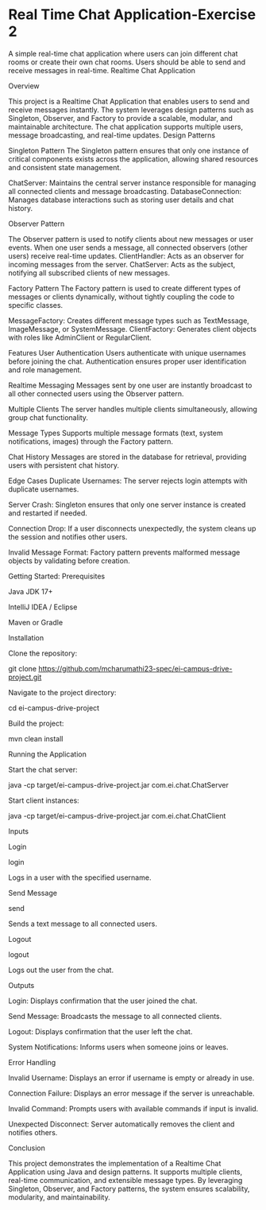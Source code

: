 # Real Time Chat Application-Exercise 2

A simple real-time chat application where users can join different chat rooms or create their own chat rooms. Users should be able to send and receive messages in real-time.
Realtime Chat Application

Overview

This project is a Realtime Chat Application that enables users to send and receive messages instantly. The system leverages design patterns such as Singleton, Observer, and Factory to provide a scalable, modular, and maintainable architecture. The chat application supports multiple users, message broadcasting, and real-time updates.
Design Patterns

Singleton Pattern
The Singleton pattern ensures that only one instance of critical components exists across the application, allowing shared resources and consistent state management.

  ChatServer: Maintains the central server instance responsible for managing all connected clients and message broadcasting.
  DatabaseConnection: Manages database interactions such as storing user details and chat history.

Observer Pattern

The Observer pattern is used to notify clients about new messages or user events. When one user sends a message, all connected observers (other users) receive real-time updates.
  ClientHandler: Acts as an observer for incoming messages from the server.
  ChatServer: Acts as the subject, notifying all subscribed clients of new messages.

Factory Pattern
  The Factory pattern is used to create different types of messages or clients dynamically, without tightly coupling the code to specific classes.

MessageFactory: Creates different message types such as TextMessage, ImageMessage, or SystemMessage.
ClientFactory: Generates client objects with roles like AdminClient or RegularClient.

Features
User Authentication
  Users authenticate with unique usernames before joining the chat. Authentication ensures proper user identification and role  management.

Realtime Messaging
Messages sent by one user are instantly broadcast to all other connected users using the Observer pattern.

Multiple Clients
The server handles multiple clients simultaneously, allowing group chat functionality.

Message Types
Supports multiple message formats (text, system notifications, images) through the Factory pattern.

Chat History
Messages are stored in the database for retrieval, providing users with persistent chat history.

Edge Cases
Duplicate Usernames: The server rejects login attempts with duplicate usernames.

Server Crash: Singleton ensures that only one server instance is created and restarted if needed.

Connection Drop: If a user disconnects unexpectedly, the system cleans up the session and notifies other users.

Invalid Message Format: Factory pattern prevents malformed message objects by validating before creation.

Getting Started:
  Prerequisites
  
  Java JDK 17+
  
  IntelliJ IDEA / Eclipse
  
  Maven or Gradle

Installation

Clone the repository:

git clone https://github.com/mcharumathi23-spec/ei-campus-drive-project.git


Navigate to the project directory:

cd ei-campus-drive-project


Build the project:

mvn clean install

Running the Application

Start the chat server:

java -cp target/ei-campus-drive-project.jar com.ei.chat.ChatServer


Start client instances:

java -cp target/ei-campus-drive-project.jar com.ei.chat.ChatClient

Inputs

Login

login <username>


Logs in a user with the specified username.

Send Message

send <message>


Sends a text message to all connected users.

Logout

logout


Logs out the user from the chat.

Outputs

Login: Displays confirmation that the user joined the chat.

Send Message: Broadcasts the message to all connected clients.

Logout: Displays confirmation that the user left the chat.

System Notifications: Informs users when someone joins or leaves.

Error Handling

Invalid Username: Displays an error if username is empty or already in use.

Connection Failure: Displays an error message if the server is unreachable.

Invalid Command: Prompts users with available commands if input is invalid.

Unexpected Disconnect: Server automatically removes the client and notifies others.

Conclusion

This project demonstrates the implementation of a Realtime Chat Application using Java and design patterns. It supports multiple clients, real-time communication, and extensible message types. By leveraging Singleton, Observer, and Factory patterns, the system ensures scalability, modularity, and maintainability.
